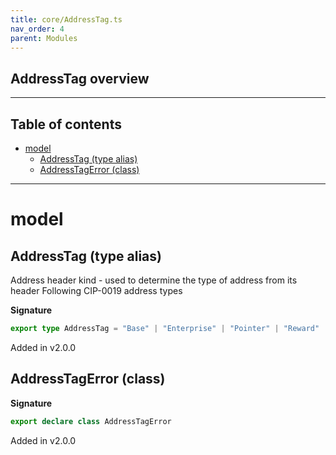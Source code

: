 ```yaml
---
title: core/AddressTag.ts
nav_order: 4
parent: Modules
---
```


## AddressTag overview

---

<h2 class="text-delta">Table of contents</h2>

- [model](#model)
  - [AddressTag (type alias)](#addresstag-type-alias)
  - [AddressTagError (class)](#addresstagerror-class)

---

# model

## AddressTag (type alias)

Address header kind - used to determine the type of address from its header
Following CIP-0019 address types

**Signature**

```ts
export type AddressTag = "Base" | "Enterprise" | "Pointer" | "Reward" | "Byron"
```

Added in v2.0.0

## AddressTagError (class)

**Signature**

```ts
export declare class AddressTagError
```

Added in v2.0.0
